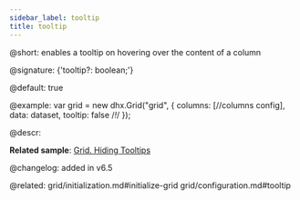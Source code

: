```yaml
---
sidebar_label: tooltip
title: tooltip
---          
```


@short: enables a tooltip on hovering over the content of a column

@signature: {'tooltip?: boolean;'}

@default: true

@example:
var grid = new dhx.Grid("grid", {
	columns: [//columns config],
	data: dataset,
	tooltip: false /*!*/
});



@descr: 


**Related sample**: [Grid. Hiding Tooltips](https://snippet.dhtmlx.com/mq4t3t3w)


@changelog: added in v6.5

@related: grid/initialization.md#initialize-grid
grid/configuration.md#tooltip

